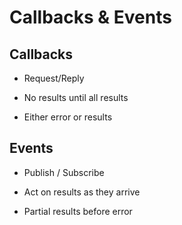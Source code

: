 # Callbacks & Events

## Callbacks

*   Request/Reply

*   No results until all results

*   Either error or results

## Events

*   Publish / Subscribe

*   Act on results as they arrive

*   Partial results before error
